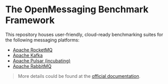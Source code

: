 # The OpenMessaging Benchmark Framework

This repository houses user-friendly, cloud-ready benchmarking suites for the following messaging platforms:

* [Apache RocketMQ](https://rocketmq.apache.org) 
* [Apache Kafka](https://kafka.apache.org)
* [Apache Pulsar (incubating)](https://pulsar.incubator.apache.org)
* [Apache RabbitMQ](https://www.rabbitmq.com/)


> More details could be found at the [official documentation](http://openmessaging.cloud/docs/benchmarks/).
